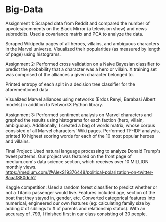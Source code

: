 # Big-Data

Assignment 1:
Scraped data from Reddit and compared the number of upvotes/comments on
the Black Mirror (a television show) and news subreddits. Used a covariance 
matrix and PCA to analyze the data. 

Scraped Wikipedia pages of all heroes, villains, and ambiguous characters in 
the Marvel universe. Visualized their popularities (as measured by length of page) 
using histograms. 

Assignment 2: 
Performed cross validation on a Naive Bayesian classifier to predict the probability
that a character was a hero or villain. X training set was comprised of the alliances
a given character belonged to. 

Printed entropy of each split in a decision tree classifier for the aforementioned data. 

Visualized Marvel alliances using networks (Erdos Renyi, Barabasi Albert models) 
in addition to NetworkX Python library. 

Assignment 3:
Performed sentiment analysis
on Marvel characters and graphed the results using histograms for each faction (hero, villain, ambiguous).
Additionally, I created a bag of words matrix, whose corpus consisted of all Marvel characters' Wiki pages.
Performed TF-IDF analysis, printed 10 highest scoring words for each of the 10 most popular heroes and villains. 

Final Project:
Used natural language processing to analyze Donald Trump's tweet patterns. 
Our project was featured on the front page of medium.com's data science section,
which receives over 10 MILLION monthly views.  
https://medium.com/@AlexS19376448/political-polarization-on-twitter-8aaaf880dc52

Kaggle competition:
Used a random forest classifier to predict whether or not a Titanic passenger would live. Features included
age, section of the boat that they stayed in, gender, etc. Converted categorical features into numerical,
engineered our own features (eg: calculating family size by adding # of siblings to # of parents and relationship
status). 
With an accuracy of .799, I finished first in our class consisting of 30 people. 
